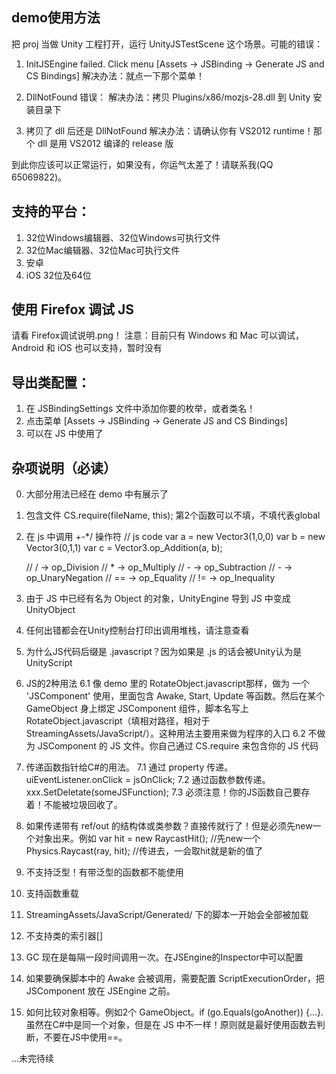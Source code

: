 demo使用方法
------------------------------------------------------------------------------------

把 proj 当做 Unity 工程打开，运行 UnityJSTestScene 这个场景。可能的错误：

1. InitJSEngine failed. Click menu [Assets -> JSBinding -> Generate JS and CS Bindings]
解决办法：就点一下那个菜单！

2. DllNotFound 错误：
解决办法：拷贝 Plugins/x86/mozjs-28.dll 到 Unity 安装目录下

3. 拷贝了 dll 后还是 DllNotFound
解决办法：请确认你有 VS2012 runtime！那个 dll 是用 VS2012 编译的 release 版

到此你应该可以正常运行，如果没有，你运气太差了！请联系我(QQ 65069822)。


支持的平台：
------------------------------------------------------------------------------------
1. 32位Windows编辑器、32位Windows可执行文件
2. 32位Mac编辑器、32位Mac可执行文件
3. 安卓
4. iOS 32位及64位

使用 Firefox 调试 JS
------------------------------------------------------------------------------------
请看 Firefox调试说明.png！
注意：目前只有 Windows 和 Mac 可以调试，Android 和 iOS 也可以支持，暂时没有


导出类配置：
------------------------------------------------------------------------------------
1. 在 JSBindingSettings 文件中添加你要的枚举，或者类名！
2. 点击菜单 [Assets -> JSBinding -> Generate JS and CS Bindings]
3. 可以在 JS 中使用了


杂项说明（必读）
------------------------------------------------------------------------------------
0. 大部分用法已经在 demo 中有展示了
1. 包含文件 CS.require(fileName, this); 第2个函数可以不填，不填代表global
2. 在 js 中调用 +-*/ 操作符
    // js code
    var a = new Vector3(1,0,0)
    var b = new Vector3(0,1,1)
    var c = Vector3.op_Addition(a, b);

    // /  -> op_Division
    // *  -> op_Multiply
    // -  -> op_Subtraction
    // -  -> op_UnaryNegation
    // == -> op_Equality
    // != -> op_Inequality
3. 由于 JS 中已经有名为 Object 的对象，UnityEngine 导到 JS 中变成 UnityObject
4. 任何出错都会在Unity控制台打印出调用堆栈，请注意查看
5. 为什么JS代码后缀是 .javascript？因为如果是 .js 的话会被Unity认为是 UnityScript
6. JS的2种用法
    6.1 像 demo 里的 RotateObject.javascript那样，做为 一个 'JSComponent' 使用，里面包含 Awake, Start, Update 等函数。然后在某个 GameObject 身上绑定 JSComponent 组件，脚本名写上 RotateObject.javascript（填相对路径，相对于StreamingAssets/JavaScript/）。这种用法主要用来做为程序的入口
    6.2 不做为 JSComponent 的 JS 文件。你自己通过 CS.require 来包含你的 JS 代码
7. 传递函数指针给C#的用法。
    7.1 通过 property 传递。uiEventListener.onClick = jsOnClick;
    7.2 通过函数参数传递。xxx.SetDeletate(someJSFunction);
    7.3 必须注意！你的JS函数自己要存着！不能被垃圾回收了。
8. 如果传递带有 ref/out 的结构体或类参数？直接传就行了！但是必须先new一个对象出来。例如 
        var hit = new RaycastHit(); //先new一个
        Physics.Raycast(ray, hit);  //传进去，一会取hit就是新的值了

9. 不支持泛型！有带泛型的函数都不能使用
10. 支持函数重载
11. StreamingAssets/JavaScript/Generated/ 下的脚本一开始会全部被加载
12. 不支持类的索引器[]
13. GC 现在是每隔一段时间调用一次。在JSEngine的Inspector中可以配置
14. 如果要确保脚本中的 Awake 会被调用，需要配置 ScriptExecutionOrder，把 JSComponent 放在 JSEngine 之前。
15. 如何比较对象相等。例如2个 GameObject。if (go.Equals(goAnother)) {...}. 虽然在C#中是同一个对象，但是在 JS 中不一样！原则就是最好使用函数去判断，不要在JS中使用==。

...未完待续